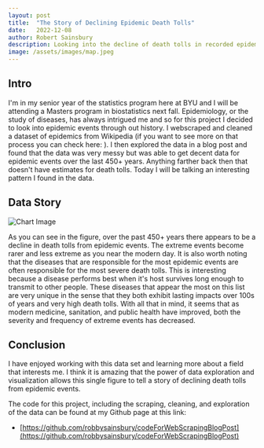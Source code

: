 ```yaml
---
layout: post
title:  "The Story of Declining Epidemic Death Tolls"
date:   2022-12-08
author: Robert Sainsbury
description: Looking into the decline of death tolls in recorded epidemic events over the past 450 years.
image: /assets/images/map.jpeg
---
```


## Intro       
I'm in my senior year of the statistics program here at BYU and I will be attending a Masters program in biostatistics next fall. Epidemiology, or the study of diseases, has always intrigued me and so for this project I decided to look into epidemic events through out history. I webscraped and cleaned a dataset of epidemics from Wikipedia (if you want to see more on that process you can check here: ). I then explored the data in a blog post and found that the data was very messy but was able to get decent data for epidemic events over the last 450+ years. Anything farther back then that doesn't have estimates for death tolls. Today I will be talking an interesting pattern I found in the data.

## Data Story    

![Chart Image](https://raw.githubusercontent.com/robbysainsbury/stat386-projects/main/assets/images/figures/storyFigure.png)  

As you can see in the figure, over the past 450+ years there appears to be a decline in death tolls from epidemic events. The extreme events become rarer and less extreme as you near the modern day. It is also worth noting that the diseases that are responsible for the most epidemic events are often responsible for the most severe death tolls. This is interesting because a disease performs best when it's host survives long enough to transmit to other people. These diseases that appear the most on this list are very unique in the sense that they both exhibit lasting impacts over 100s of years and very high death tolls. With all that in mind, it seems that as modern medicine, sanitation, and public health have improved, both the severity and frequency of extreme events has decreased. 



## Conclusion  
I have enjoyed working with this data set and learning more about a field that interests me. I think it is amazing that the power of data exploration and visualization allows this single figure to tell a story of declining death tolls from epidemic events. 

The code for this project, including the scraping, cleaning, and exploration of the data can be found at my Github page at this link: 
* [https://github.com/robbysainsbury/codeForWebScrapingBlogPost](https://github.com/robbysainsbury/codeForWebScrapingBlogPost)